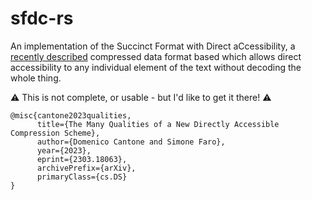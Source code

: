 # sfdc-rs

An implementation of the Succinct Format with Direct aCcessibility, a [recently described](https://arxiv.org/abs/2303.18063) compressed data format based which allows direct accessibility to any individual element of the text without decoding the whole thing.

:warning: This is not complete, or usable - but I'd like to get it there! :warning:

```
@misc{cantone2023qualities,
      title={The Many Qualities of a New Directly Accessible Compression Scheme},
      author={Domenico Cantone and Simone Faro},
      year={2023},
      eprint={2303.18063},
      archivePrefix={arXiv},
      primaryClass={cs.DS}
}
```
